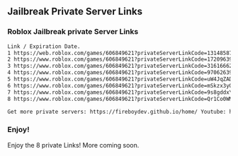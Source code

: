 <link rel="shortcut icon" type="image/x-icon" href="favicon.ico">

## Jailbreak Private Server Links

### Roblox Jailbreak private Server Links

```markdown
Link / Expiration Date.
1 https://web.roblox.com/games/606849621?privateServerLinkCode=13148587866991265804080825553921 / Never
2 https://www.roblox.com/games/606849621?privateServerLinkCode=17209639919436625654173542951698 / Never
3 https://www.roblox.com/games/606849621?privateServerLinkCode=31616662026829630705157471571566 / Never
4 https://www.roblox.com/games/606849621?privateServerLinkCode=97062639383391309354565342124277 / Never
5 https://www.roblox.com/games/606849621?privateServerLinkCode=uW4JqZADQiIRiS4EUMXs5M7enXK-L1mS / Never
6 https://www.roblox.com/games/606849621?privateServerLinkCode=mSkzx3yQblOCeShwRzDKhOo4SEq0gIEB / Never
7 https://www.roblox.com/games/606849621?privateServerLinkCode=9s8gddxYtxdp3b0mXpib2TZtI2FDby0g / Never
8 https://www.roblox.com/games/606849621?privateServerLinkCode=Qr1Co0WMT2UwnnQCV-tiSLTA-cYTIXs_ / 2 july 2021

Get more private servers: https://fireboydev.github.io/home/ Youtube: http://animacao.tk/
```

### Enjoy!

Enjoy the 8 private Links! More coming soon.
